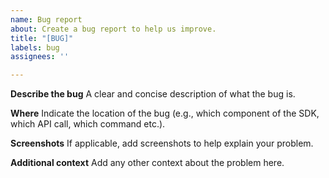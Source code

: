 ```yaml
---
name: Bug report
about: Create a bug report to help us improve.
title: "[BUG]"
labels: bug
assignees: ''

---
```


**Describe the bug**
A clear and concise description of what the bug is.

**Where**
Indicate the location of the bug (e.g., which component of the SDK, which API call, which command etc.).

**Screenshots**
If applicable, add screenshots to help explain your problem.


**Additional context**
Add any other context about the problem here.

